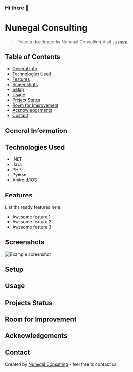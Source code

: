 ### Hi there 👋

# Nunegal Consulting
> Pojects developed by Nunegal Consulting
> Visit us [_here_](https://www.nunegal.com/web/). <!-- If you have the project hosted somewhere, include the link here. -->

## Table of Contents
* [General Info](#general-information)
* [Technologies Used](#technologies-used)
* [Features](#features)
* [Screenshots](#screenshots)
* [Setup](#setup)
* [Usage](#usage)
* [Project Status](#project-status)
* [Room for Improvement](#room-for-improvement)
* [Acknowledgements](#acknowledgements)
* [Contact](#contact)
<!-- * [License](#license) -->

## General Information
<!--
- Provide general information about your project here.
- What problem does it (intend to) solve?
- What is the purpose of your project?
- Why did you undertake it?
-->
<!-- You don't have to answer all the questions - just the ones relevant to your project. -->


## Technologies Used
- .NET
- Java
- PHP
- Python
- Android/iOS


## Features
List the ready features here:
- Awesome feature 1
- Awesome feature 2
- Awesome feature 3

## Screenshots
![Example screenshot](./img/screenshot.png)
<!-- If you have screenshots you'd like to share, include them here. -->


## Setup
<!--What are the project requirements/dependencies? Where are they listed? A requirements.txt or a Pipfile.lock file perhaps? Where is it located?

Proceed to describe how to install / setup one's local environment / get started with the project.
-->

## Usage
<!--How does one go about using it?
Provide various use cases and code examples here.

`write-your-code-here`
-->


## Projects Status
<!--Project is: _in progress_ / _complete_ / _no longer being worked on_. If you are no longer working on it, provide reasons why.-->


## Room for Improvement
<!--
Include areas you believe need improvement / could be improved. Also add TODOs for future development.

Room for improvement:
- Improvement to be done 1
- Improvement to be done 2

To do:
- Feature to be added 1
- Feature to be added 2
-->

## Acknowledgements
<!--Give credit here. -->
<!-- - This project was inspired by... -->
<!-- - This project was based on [this tutorial](https://www.example.com). -->
<!-- - Many thanks to... -->


## Contact
Created by [Nunegal Consulting](https://www.nunegal.com/web/) - feel free to contact us!


<!-- Optional -->
<!-- ## License -->
<!-- This project is open source and available under the [... License](). -->

<!-- You don't have to include all sections - just the one's relevant to your project -->









<!--
**NUNEGAL/nunegal** is a ✨ _special_ ✨ repository because its `README.md` (this file) appears on your GitHub profile.

Here are some ideas to get you started:

- 🔭 I’m currently working on ...
- 🌱 I’m currently learning ...
- 👯 I’m looking to collaborate on ...
- 🤔 I’m looking for help with ...
- 💬 Ask me about ...
- 📫 How to reach me: ...
- 😄 Pronouns: ...
- ⚡ Fun fact: ...
-->
